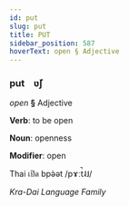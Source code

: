 ```yaml
---
id: put
slug: put
title: PUT
sidebar_position: 587
hoverText: open § Adjective
---
```


### put&emsp;<span kind="abugida">ʋ̆ʃ</span>

*open* **§** Adjective

**Verb**: to be open

**Noun**: openness

**Modifier**: open

Thai เปิด bpə̀ət /pɤːt̚˨˩/

*Kra-Dai Language Family*